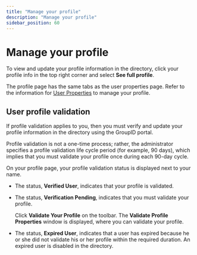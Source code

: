 ```yaml
---
title: "Manage your profile"
description: "Manage your profile"
sidebar_position: 60
---
```


# Manage your profile

To view and update your profile information in the directory, click your profile info in the top
right corner and select **See full profile**.

The profile page has the same tabs as the user properties page. Refer to the information for
[User Properties](/docs/directorymanager/11.0/portal/user/properties/overview.md) to manage
your profile.

## User profile validation

If profile validation applies to you, then you must verify and update your profile information in
the directory using the GroupID portal.

Profile validation is not a one-time process; rather, the administrator specifies a profile
validation life cycle period (for example, 90 days), which implies that you must validate your
profile once during each 90-day cycle.

On your profile page, your profile validation status is displayed next to your name.

- The status, **Verified User**, indicates that your profile is validated.
- The status, **Verification Pending**, indicates that you must validate your profile.

    Click **Validate Your Profile** on the toolbar. The **Validate Profile Properties** window is
    displayed, where you can validate your profile.

- The status, **Expired User**, indicates that a user has expired because he or she did not validate
  his or her profile within the required duration. An expired user is disabled in the directory.
